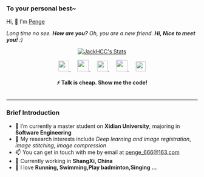 

### To your personal best~

<p>Hi, 👋  I'm <a href="https://penge666.github.io/ target="_blank"> Penge </a></p>

<em>Long time no see. <b>How are you?</b> Oh, you are a new friend. <b>Hi, Nice to meet you!</b> :)</em>

<p align="center">
  <a href="https://github.com/Penge666" class="rich-diff-level-one">
    <img src="https://readme-stats-server-jackcc.vercel.app/api?username=Penge666&title_color=333&text_color=777" alt="JackHCC's Stats" >
  </a>
</p>
<p align="center">
  <a href="https://penge666.github.io/" target="_blank" alt="Bilibili" title="Bilibili">
    <img src="https://penge666blog.oss-cn-beijing.aliyuncs.com/img/image-20240519215018501.png" width="28px"/>
  </a> 
  &emsp;
  <a href="https://blog.csdn.net/weixin_42888638?type=lately" target="_blank" alt="CSDN" title="CSDN">
    <img src="https://penge666blog.oss-cn-beijing.aliyuncs.com/img/image-20240519214900958.png" width="30px"/>
  </a>
  &emsp;
  <a href="https://www.cnblogs.com/pengge666/" target="_blank" alt="Zhihu" title="Zhihu">
    <img src="https://penge666blog.oss-cn-beijing.aliyuncs.com/img/image-20240519214817916.png" width="28px"/>
  </a>
  &emsp;
  <a href= "https://leetcode.cn/u/peng-ge-3/" target="_blank" alt="Twitter" title="Twitter">
    <img src="https://penge666blog.oss-cn-beijing.aliyuncs.com/img/image-20240519215206054.png" width="30px"/>
  </a>
  &emsp;
  <a href="https://codeforces.com/profile/Kevin_520" target="_blank" alt="Jianshu" title="Jianshu">
    <img src="https://penge666blog.oss-cn-beijing.aliyuncs.com/img/image-20240519215438105.png" width="26px"/>
  </a>
  <br><br>
  <strong>⚡ Talk is cheap. Show me the code! </strong>
  <br><br>
</p>

---

### Brief Introduction

- 🏫 I’m currently a master student on **Xidian University**, majoring in **Software Engineering**
- 🌱 My research interests include *Deep learning* *and* *image registration*, *image stitching*, *image compression*
- 📫 You can get in touch with me by email at penge_666@163.com
- 👯 Currently working in **ShangXi, China**
- 🤔 I love **Running, Swimming,Play badminton,Singing ...**



